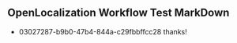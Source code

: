 ## OpenLocalization Workflow Test MarkDown
* 03027287-b9b0-47b4-844a-c29fbbffcc28 
thanks!<!--HONumber=Mar16_HO2-->

